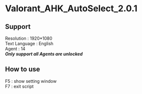 # Valorant_AHK_AutoSelect_2.0.1


## Support <br>
Resolution : 1920*1080 <br>
Text Language : English <br>
Agent : 14 <br>
_**Only support all Agents are unlocked**_ <br>

## How to use  <br>
F5 : show setting window <br>
F7 : exit script <br>
